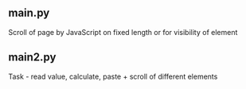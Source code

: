 ##  main.py
Scroll of page by JavaScript on fixed length or for visibility of element
## main2.py
Task - read value, calculate, paste + scroll of different elements
